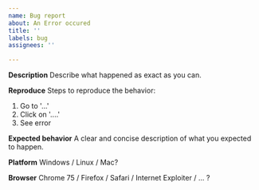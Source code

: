 ```yaml
---
name: Bug report
about: An Error occured
title: ''
labels: bug
assignees: ''

---
```


**Description**
Describe what happened as exact as you can.

**Reproduce**
Steps to reproduce the behavior:
1. Go to '...'
2. Click on '....'
3. See error

**Expected behavior**
A clear and concise description of what you expected to happen.

**Platform**
Windows / Linux / Mac?

**Browser**
Chrome 75 / Firefox / Safari / Internet Exploiter / ... ?
